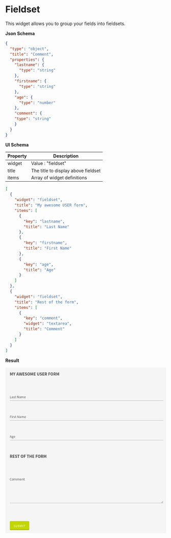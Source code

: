 # Fieldset

This widget allows you to group your fields into fieldsets.

**Json Schema**
```json
{
  "type": "object",
  "title": "Comment",
  "properties": {
    "lastname": {
      "type": "string"
    },
    "firstname": {
      "type": "string"
    },
    "age": {
      "type": "number"
    },
    "comment": {
    "type": "string"
    }
  }
}
```

**UI Schema**

| Property | Description |
|---|---|
| widget | Value : "fieldset" |
| title | The title to display above fieldset |
| items | Array of widget definitions |

```json
[
  {
    "widget": "fieldset",
    "title": "My awesome USER form",
    "items": [
      {
        "key": "lastname",
        "title": "Last Name"
      },
      {
        "key": "firstname",
        "title": "First Name"
      },
      {
        "key": "age",
        "title": "Age"
      }
    ]
  },
  {
    "widget": "fieldset",
    "title": "Rest of the form",
    "items": [
      {
        "key": "comment",
        "widget": "textarea",
        "title": "Comment"
      }
    ]
  }
]
```

**Result**

![Fieldsets](screenshot.png)
